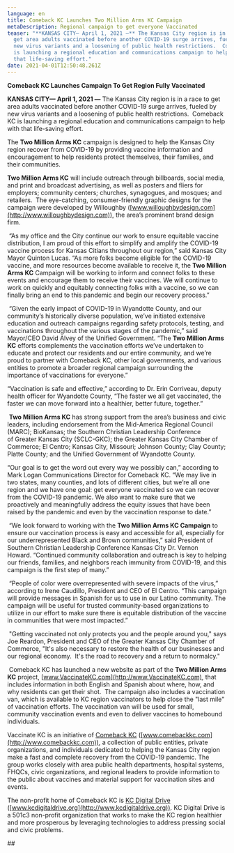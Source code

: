 ```yaml
---
language: en
title: Comeback KC Launches Two Million Arms KC Campaign
metaDescription: Regional campaign to get everyone Vaccinated
teaser: "**KANSAS CITY— April 1, 2021 —** The Kansas City region is in a race to
  get area adults vaccinated before another COVID-19 surge arrives, fueled by
  new virus variants and a loosening of public health restrictions.  Comeback KC
  is launching a regional education and communications campaign to help with
  that life-saving effort."
date: 2021-04-01T12:50:48.261Z
---
```

**Comeback KC Launches Campaign To Get Region Fully Vaccinated**



**KANSAS CITY— April 1, 2021 —** The Kansas City region is in a race to get area adults vaccinated before another COVID-19 surge arrives, fueled by new virus variants and a loosening of public health restrictions.  Comeback KC is launching a regional education and communications campaign to help with that life-saving effort. 

The **Two Million Arms KC** campaign is designed to help the Kansas City region recover from COVID-19 by providing vaccine information and encouragement to help residents protect themselves, their families, and their communities.

**Two Million Arms KC** will include outreach through billboards, social media, and print and broadcast advertising, as well as posters and fliers for employers; community centers; churches, synagogues, and mosques; and retailers.  The eye-catching, consumer-friendly graphic designs for the campaign were developed by Willoughby ([www.willoughbydesign.com](http://www.willoughbydesign.com)), the area’s prominent brand design firm.

 “As my office and the City continue our work to ensure equitable vaccine distribution, I am proud of this effort to simplify and amplify the COVID-19 vaccine process for Kansas Citians throughout our region,” said Kansas City Mayor Quinton Lucas. “As more folks become eligible for the COVID-19 vaccine, and more resources become available to receive it, the **Two Million Arms KC** Campaign will be working to inform and connect folks to these events and encourage them to receive their vaccines. We will continue to work on quickly and equitably connecting folks with a vaccine, so we can finally bring an end to this pandemic and begin our recovery process.”

 “Given the early impact of COVID-19 in Wyandotte County, and our community’s historically diverse population, we’ve initiated extensive education and outreach campaigns regarding safety protocols, testing, and vaccinations throughout the various stages of the pandemic,” said Mayor/CEO David Alvey of the Unified Government. “The **Two Million Arms KC** efforts complements the vaccination efforts we’ve undertaken to educate and protect our residents and our entire community, and we’re proud to partner with Comeback KC, other local governments, and various entities to promote a broader regional campaign surrounding the importance of vaccinations for everyone.”

“Vaccination is safe and effective,” according to Dr. Erin Corriveau, deputy health officer for Wyandotte County, “The faster we all get vaccinated, the faster we can move forward into a healthier, better future, together.”

 **Two Million Arms KC** has strong support from the area’s business and civic leaders, including endorsement from the Mid-America Regional Council (MARC); BioKansas; the Southern Christian Leadership Conference of Greater Kansas City (SCLC-GKC); the Greater Kansas City Chamber of Commerce; El Centro; Kansas City, Missouri; Johnson County; Clay County; Platte County; and the Unified Government of Wyandotte County.

“Our goal is to get the word out every way we possibly can,” according to Mark Logan Communications Director for Comeback KC. “We may live in two states, many counties, and lots of different cities, but we’re all one region and we have one goal: get everyone vaccinated so we can recover from the COVID-19 pandemic. We also want to make sure that we proactively and meaningfully address the equity issues that have been raised by the pandemic and even by the vaccination response to date.” 

 “We look forward to working with the **Two Million Arms KC Campaign** to ensure our vaccination process is easy and accessible for all, especially for our underrepresented Black and Brown communities,” said President of Southern Christian Leadership Conference Kansas City Dr. Vernon Howard. “Continued community collaboration and outreach is key to helping our friends, families, and neighbors reach immunity from COVID-19, and this campaign is the first step of many.” 

 “People of color were overrepresented with severe impacts of the virus,” according to Irene Caudillo, President and CEO of El Centro. “This campaign will provide messages in Spanish for us to use in our Latino community. The campaign will be useful for trusted community-based organizations to utilize in our effort to make sure there is equitable distribution of the vaccine in communities that were most impacted.” 

 "Getting vaccinated not only protects you and the people around you," says Joe Reardon, President and CEO of the Greater Kansas City Chamber of Commerce, "It's also necessary to restore the health of our businesses and our regional economy.  It's the road to recovery and a return to normalcy."  

 Comeback KC has launched a new website as part of the **Two Million Arms KC** project, [www.VaccinateKC.com](http://www.VaccinateKC.com), that includes information in both English and Spanish about where, how, and why residents can get their shot.  The campaign also includes a vaccination van, which is available to KC region vaccinators to help close the "last mile" of vaccination efforts. The vaccination van will be used for small, community vaccination events and even to deliver vaccines to homebound individuals. 

Vaccinate KC is an initiative of [Comeback KC](https://www.comebackkc.com/) ([www.comebackkc.com](http://www.comebackkc.com)), a collection of public entities, private organizations, and individuals dedicated to helping the Kansas City region make a fast and complete recovery from the COVID-19 pandemic. The group works closely with area public health departments, hospital systems, FHQCs, civic organizations, and regional leaders to provide information to the public about vaccines and material support for vaccination sites and events.

The non-profit home of Comeback KC is [KC Digital Drive](https://www.kcdigitaldrive.org/) ([www.kcdigitaldrive.org](http://www.kcdigitaldrive.org)). KC Digital Drive is a 501c3 non-profit organization that works to make the KC region healthier and more prosperous by leveraging technologies to address pressing social and civic problems.

\##